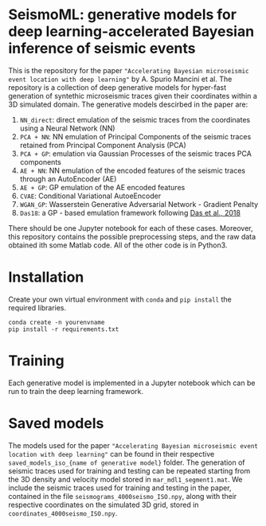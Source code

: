 # SeismoML: generative models for deep learning-accelerated Bayesian inference of seismic events

This is the repository for the paper `"Accelerating Bayesian microseismic event location with deep learning"` by A. Spurio Mancini et al.
The repository is a collection of deep generative models for hyper-fast generation of syntethic microseismic traces given their coordinates within a 3D simulated domain. The generative models descirbed in the paper are:

1) `NN_direct`: direct emulation of the seismic traces from the coordinates using a Neural Network (NN)
2) `PCA + NN`: NN emulation of Principal Components of the seismic traces retained from Principal Component Analysis (PCA) 
3) `PCA + GP`: emulation via Gaussian Processes of the seismic traces PCA components
4) `AE + NN`: NN emulation of the encoded features of the seismic traces through an AutoEncoder (AE)
5) `AE + GP`: GP emulation of the AE encoded features
6) `CVAE`: Conditional Variational AutoeEncoder
7) `WGAN_GP`: Wasserstein Generative Adversarial Network - Gradient Penalty
8) `Das18`: a GP - based emulation framework following [Das et al., 2018](https://academic.oup.com/gji/article/215/2/1257/5056164)

There should be one Jupyter notebook for each of these cases. Moreover, this repository contains the possible preprocessing steps, and the raw data obtained ith some Matlab code.
All of the other code is in Python3. 


# Installation

Create your own virtual environment with `conda` and `pip install` the required libraries.

    conda create -n yourenvname
    pip install -r requirements.txt


# Training

Each generative model is implemented in a Jupyter notebook which can be run to train the deep learning framework. 

# Saved models

The models used for the paper `"Accelerating Bayesian microseismic event location with deep learning"` can be found in their respective `saved_models_iso_{name of generative model}` folder. The generation of seismic traces used for training and testing can be repeated starting from the 3D density and velocity model stored in `mar_mdl1_segment1.mat`. We include the seismic traces used for training and testing in the paper, contained in the file `seismograms_4000seismo_ISO.npy`, along with their respective coordinates on the simulated 3D grid, stored in `coordinates_4000seismo_ISO.npy`.
